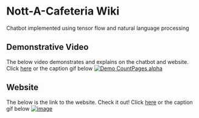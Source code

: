 # Nott-A-Cafeteria Wiki
Chatbot implemented using tensor flow and natural language processing

## Demonstrative Video
The below video demonstrates and explains on the chatbot and website. Click [here](https://www.youtube.com/watch?v=qC3bw63kzMI) or the caption gif below
[![Demo CountPages alpha](https://j.gifs.com/EqKV9l.gif)](https://www.youtube.com/watch?v=qC3bw63kzMI)

## Website 
The below is the link to the website. Check it out! Click [here](https://safayy.github.io/White-Panda/) or the caption gif below
[![image](https://user-images.githubusercontent.com/61148588/142211649-2e8c8593-0780-4173-861d-48fa48c52c66.png)](https://safayy.github.io/White-Panda/)


